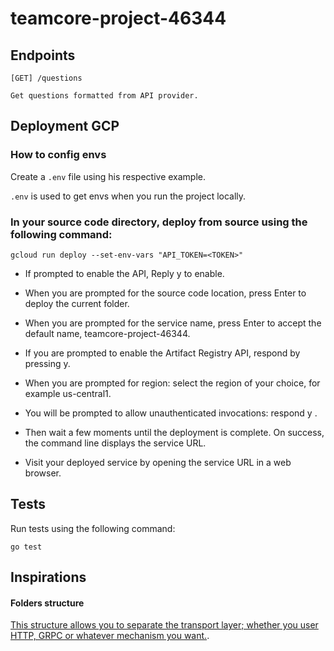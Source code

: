 # teamcore-project-46344

## Endpoints

```
[GET] /questions

Get questions formatted from API provider. 
```

## Deployment GCP

### How to config envs

Create a `.env` file using his respective example.

`.env` is used to get envs when you run the project locally.

### In your source code directory, deploy from source using the following command:

`gcloud run deploy --set-env-vars "API_TOKEN=<TOKEN>"`

- If prompted to enable the API, Reply y to enable.

- When you are prompted for the source code location, press Enter to deploy the current folder.

- When you are prompted for the service name, press Enter to accept the default name, teamcore-project-46344.

- If you are prompted to enable the Artifact Registry API, respond by pressing y.

- When you are prompted for region: select the region of your choice, for example us-central1.

- You will be prompted to allow unauthenticated invocations: respond y .

- Then wait a few moments until the deployment is complete. On success, the command line displays the service URL.

- Visit your deployed service by opening the service URL in a web browser.

## Tests

Run tests using the following command:

`go test`

## Inspirations

#### Folders structure

[This structure allows you to separate the transport layer; whether you user HTTP, GRPC or whatever mechanism you want.](https://www.reddit.com/r/golang/comments/a35xfv/comment/eb4784e/?utm_source=share&utm_medium=web2x&context=3).
